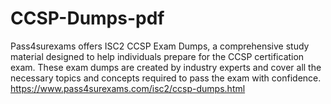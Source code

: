 # CCSP-Dumps-pdf
Pass4surexams offers ISC2 CCSP Exam Dumps, a comprehensive study material designed to help individuals prepare for the CCSP certification exam. These exam dumps are created by industry experts and cover all the necessary topics and concepts required to pass the exam with confidence. https://www.pass4surexams.com/isc2/ccsp-dumps.html
